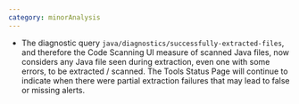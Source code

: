 ```yaml
---
category: minorAnalysis
---
```

* The diagnostic query `java/diagnostics/successfully-extracted-files`, and therefore the Code Scanning UI measure of scanned Java files, now considers any Java file seen during extraction, even one with some errors, to be extracted / scanned. The Tools Status Page will continue to indicate when there were partial extraction failures that may lead to false or missing alerts.

